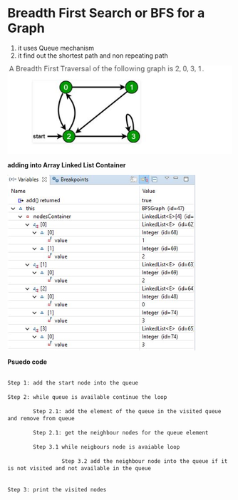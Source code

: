 
# Breadth First Search or BFS for a Graph


1. it uses Queue mechanism
2. it find out the shortest path and non repeating path



![BFS Pic](https://github.com/gtechgithub/Algorithms/blob/master/BFS.JPG)


**adding into Array Linked List Container**

![Container](https://github.com/gtechgithub/Algorithms/blob/master/ArrayLinkedListContainer.JPG)




**Psuedo code** 


```

Step 1: add the start node into the queue

Step 2: while queue is available continue the loop

		Step 2.1: add the element of the queue in the visited queue and remove from queue
		
		Step 2.1: get the neighbour nodes for the queue element
		
		Step 3.1 while neigbours node is avaiable loop
		
			     Step 3.2 add the neighbour node into the queue if it is not visited and not available in the queue
		

Step 3: print the visited nodes 

```

 
